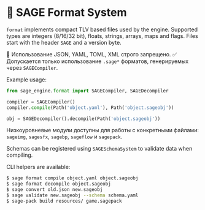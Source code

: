 # 📘 SAGE Format System

`format` implements compact TLV based files used by the engine. Supported types
are integers (8/16/32 bit), floats, strings, arrays, maps and flags. Files start
with the header `SAGE` and a version byte.

🚫 Использование JSON, YAML, TOML, XML строго запрещено.
✅ Допускается только использование `.sage*` форматов, генерируемых через `SAGECompiler`.

Example usage:

```python
from sage_engine.format import SAGECompiler, SAGEDecompiler

compiler = SAGECompiler()
compiler.compile(Path('object.yaml'), Path('object.sageobj'))

obj = SAGEDecompiler().decompile(Path('object.sageobj'))
```

Низкоуровневые модули доступны для работы с конкретными файлами:
`sageimg`, `sagesfx`, `sagebp`, `sageflow` и `sagepack`.

Schemas can be registered using `SAGESchemaSystem` to validate data when
compiling.

CLI helpers are available:

```bash
$ sage format compile object.yaml object.sageobj
$ sage format decompile object.sageobj
$ sage convert old.json new.sageobj
$ sage validate new.sageobj --schema schema.yaml
$ sage-pack build resources/ game.sagepack
```

